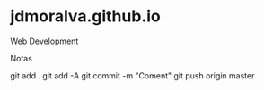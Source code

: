 # jdmoralva.github.io
Web Development

Notas

git add .
git add -A
git commit -m "Coment"
git push origin master